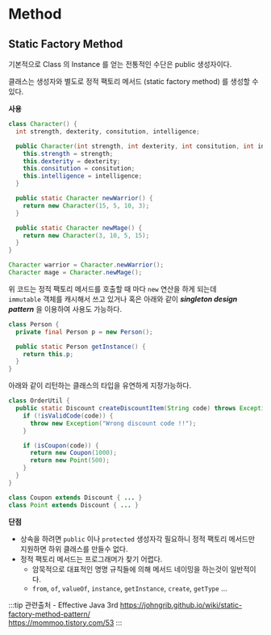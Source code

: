 # Method

## Static Factory Method

기본적으로 Class 의 Instance 를 얻는 전통적인 수단은 public 생성자이다.

클래스는 생성자와 별도로 정적 팩토리 메서드 (static factory method) 를 생성할 수 있다.

**사용**

```java
class Character() {
  int strength, dexterity, consitution, intelligence;

  public Character(int strength, int dexterity, int consitution, int intelligence) {
    this.strength = strength;
    this.dexterity = dexterity;
    this.consitution = consitution;
    this.intelligence = intelligence;
  }

  public static Character newWarrior() {
    return new Character(15, 5, 10, 3);
  }

  public static Character newMage() {
    return new Character(3, 10, 5, 15);
  }
}
```

```java
Character warrior = Character.newWarrior();
Character mage = Character.newMage();
```

위 코드는 정적 팩토리 메서드를 호출할 때 마다 `new` 연산을 하게 되는데  
`immutable` 객체를 캐시해서 쓰고 있거나 혹은 아래와 같이 _**singleton design pattern**_ 을 이용하여 사용도 가능하다.

```java
class Person {
  private final Person p = new Person();

  public static Person getInstance() {
    return this.p;
  }
}
```

아래와 같이 리턴하는 클래스의 타입을 유연하게 지정가능하다.

```java
class OrderUtil {
  public static Discount createDiscountItem(String code) throws Exception {
    if (!isValidCode(code)) {
      throw new Exception("Wrong discount code !!");
    }

    if (isCoupon(code)) {
      return new Coupon(1000);
      return new Point(500);
    }
  }
}

class Coupon extends Discount { ... }
class Point extends Discount { ... }
```

**단점**

* 상속을 하려면 `public` 이나 `protected` 생성자각 필요하니 정적 팩토리 메서드만 지원하면 하위 클래스를 만들수 없다.
* 정적 팩토리 메서드는 프로그래머가 찾기 어렵다.
  * 암묵적으로 대표적인 명명 규칙들에 의해 메서드 네이밍을 하는것이 일반적이다.
  * `from`, `of`, `valueOf`, `instance`, `getInstance`, `create`, `getType` ...

:::tip 관련출처 - Effective Java 3rd
<https://johngrib.github.io/wiki/static-factory-method-pattern/>  
<https://mommoo.tistory.com/53>
:::